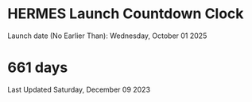 # HERMES Launch Countdown Clock

Launch date (No Earlier Than): Wednesday, October 01 2025
# 661 days

Last Updated Saturday, December 09 2023